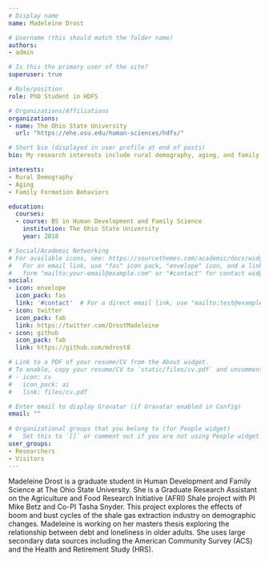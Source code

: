 ```yaml
---
# Display name
name: Madeleine Drost

# Username (this should match the folder name)
authors:
- admin

# Is this the primary user of the site?
superuser: true

# Role/position
role: PhD Student in HDFS

# Organizations/Affiliations
organizations:
- name: The Ohio State University
  url: "https://ehe.osu.edu/human-sciences/hdfs/"

# Short bio (displayed in user profile at end of posts)
bio: My research interests include rural demography, aging, and family formation behaviors.

interests:
- Rural Demography
- Aging
- Family Formation Behaviors

education:
  courses:
  - course: BS in Human Development and Family Science
    institution: The Ohio State University
    year: 2018

# Social/Academic Networking
# For available icons, see: https://sourcethemes.com/academic/docs/widgets/#icons
#   For an email link, use "fas" icon pack, "envelope" icon, and a link in the
#   form "mailto:your-email@example.com" or "#contact" for contact widget.
social:
- icon: envelope
  icon_pack: fas
  link: '#contact'  # For a direct email link, use "mailto:test@example.org".
- icon: twitter
  icon_pack: fab
  link: https://twitter.com/DrostMadeleine
- icon: github
  icon_pack: fab
  link: https://github.com/mdrost8

# Link to a PDF of your resume/CV from the About widget.
# To enable, copy your resume/CV to `static/files/cv.pdf` and uncomment the lines below.  
# - icon: cv
#   icon_pack: ai
#   link: files/cv.pdf

# Enter email to display Gravatar (if Gravatar enabled in Config)
email: ""
  
# Organizational groups that you belong to (for People widget)
#   Set this to `[]` or comment out if you are not using People widget.  
user_groups:
- Researchers
- Visitors
---
```


Madeleine Drost is a graduate student in Human Development and Family Science at The Ohio State University. She is a Graduate Research Assistant on the Agriculture and Food Research Initiative (AFRI) Shale project with PI Mike Betz and Co-PI Tasha Snyder. This project explores the effects of boom and bust cycles of the shale gas extraction industry on demographic changes. Madeleine is working on her masters thesis exploring the relationship between debt and loneliness in older adults. She uses large secondary data sources including the American Community Survey (ACS) and the Health and Retirement Study (HRS). 

